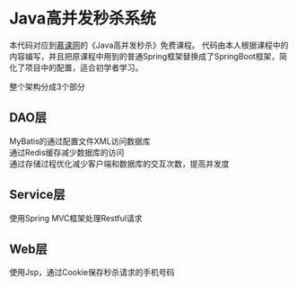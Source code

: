 # Java高并发秒杀系统

本代码对应到[慕课网](https://www.imooc.com)的《Java高并发秒杀》免费课程。
代码由本人根据课程中的内容编写，并且把原课程中用到的普通Spring框架替换成了SpringBoot框架，简化了项目中的配置，适合初学者学习。

整个架构分成3个部分<br>
## DAO层
MyBatis的通过配置文件XML访问数据库<br>
通过Redis缓存减少数据库的访问<br>
通过存储过程优化减少客户端和数据库的交互次数，提高并发度<br>

## Service层
使用Spring MVC框架处理Restful请求

## Web层
使用Jsp，通过Cookie保存秒杀请求的手机号码





